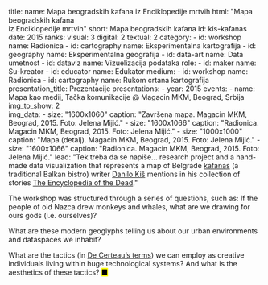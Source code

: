 title: 
    name: Mapa beogradskih kafana iz Enciklopedije mrtvih
    html: "Mapa beogradskih kafana<br>iz Enciklopedije mrtvih"
    short: Mapa beogradskih kafana
id: kis-kafanas
date: 2015
ranks:
    visual: 3
    digital: 2
    textual: 2
category: 
    - id: workshop
      name: Radionica
    - id: cartography
      name: Eksperimentalna kartografija
    - id: geography
      name: Eksperimentalna geografija
    - id: data-art
      name: Data umetnost
    - id: dataviz
      name: Vizuelizacija podataka
role:
    - id: maker
      name: Su-kreator
    - id: educator
      name: Edukator
medium:
    - id: workshop
      name: Radionica
    - id: cartography
      name: Rukom crtana kartografija
presentation_title: Prezentacije
presentations:
    - year: 2015
      events:
        - name: Mapa kao medij, Tačka komunikacije @ Magacin MKM, Beograd, Srbija
img_to_show: 2       
img_data:
    - size: "1600x1060"
      caption: "Završena mapa. Magacin MKM, Beograd, 2015. Foto: Jelena Mijić."
    - size: "1600x1066"
      caption: "Radionica. Magacin MKM, Beograd, 2015. Foto: Jelena Mijić."
    - size: "1000x1000"
      caption: "Mapa (detalj). Magacin MKM, Beograd, 2015. Foto: Jelena Mijić."
    - size: "1600x1066"
      caption: "Radionica. Magacin MKM, Beograd, 2015. Foto: Jelena Mijić."
lead: "Tek treba da se napiše... research project and a hand-made data visualization that represents a map of Belgrade <a href='https://en.wikipedia.org/wiki/Kafana' target='_blank'>kafanas</a> (a traditional Balkan bistro) writer <a href='https://en.wikipedia.org/wiki/Danilo_Ki%C5%A1' target='_blank'>Danilo Kiš</a> mentions in his collection of stories <a href='https://en.wikipedia.org/wiki/The_Encyclopedia_of_the_Dead' target='_blank'>The Encyclopedia of the Dead</a>."

The workshop was structured through a series of questions, such as: If the people of old Nazca drew monkeys and whales, what are we drawing for ours gods (i.e. ourselves)? 

What are these modern geoglyphs telling us about our urban environments and dataspaces we inhabit? 

What are the tactics (in <a href="https://monoskop.org/images/2/2a/De_Certeau_Michel_The_Practice_of_Everyday_Life.pdf" target="_blank">De Certeau’s terms</a>) we can employ as creative individuals living within huge technological systems? And what is the aesthetics of these tactics? <mark>&#9632;</mark>